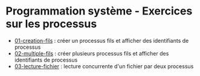 # Programmation système - Exercices sur les processus

- [01-creation-fils](01-creation-fils) : créer un processus fils et afficher des identifiants de processus
- [02-multiple-fils](02-multiple-fils) : créer plusieurs processus fils et afficher des identifiants de processus
- [03-lecture-fichier](03-lecture-fichier) : lecture concurrente d'un fichier par deux processus
